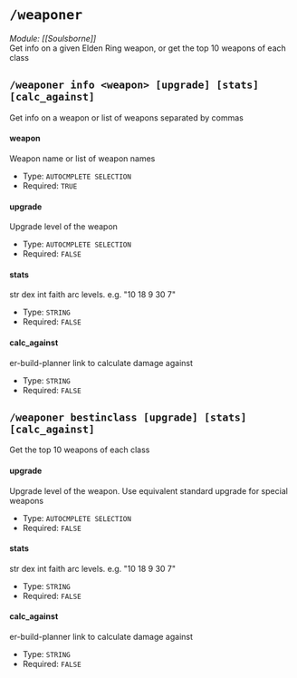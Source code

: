 # `/weaponer`
*Module: [[Soulsborne]]*<br>
Get info on a given Elden Ring weapon, or get the top 10 weapons of each class
## `/weaponer info <weapon> [upgrade] [stats] [calc_against]`
Get info on a weapon or list of weapons separated by commas
#### weapon
Weapon name or list of weapon names
- Type: `AUTOCMPLETE SELECTION`
- Required: `TRUE`
#### upgrade
Upgrade level of the weapon
- Type: `AUTOCMPLETE SELECTION`
- Required: `FALSE`
#### stats
str dex int faith arc levels. e.g. "10 18 9 30 7"
- Type: `STRING`
- Required: `FALSE`
#### calc_against
er-build-planner link to calculate damage against
- Type: `STRING`
- Required: `FALSE`
## `/weaponer bestinclass [upgrade] [stats] [calc_against]`
Get the top 10 weapons of each class
#### upgrade
Upgrade level of the weapon. Use equivalent standard upgrade for special weapons
- Type: `AUTOCMPLETE SELECTION`
- Required: `FALSE`
#### stats
str dex int faith arc levels. e.g. "10 18 9 30 7"
- Type: `STRING`
- Required: `FALSE`
#### calc_against
er-build-planner link to calculate damage against
- Type: `STRING`
- Required: `FALSE`
